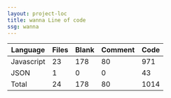 ```yaml
---
layout: project-loc
title: wanna Line of code
ssg: wanna
---
```

<div class="table-responsive">
<table class="table">
<thead><tr>
<th>Language</th>
<th>Files</th>
<th>Blank</th>
<th>Comment</th>
<th>Code</th>
</tr></thead><tbody>
<tr><td>Javascript</td><td> 23</td><td> 178</td><td> 80</td><td> 971</td></tr>
<tr><td>JSON</td><td> 1</td><td> 0</td><td> 0</td><td> 43</td></tr>
<tr><td>Total</td><td>24</td><td>178</td><td>80</td><td>1014</td></tr>
</tbody></table></div>

